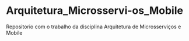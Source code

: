 # Arquitetura_Microsservi-os_Mobile
Repositorio com o trabalho da disciplina Arquitetura de Microsserviços e Mobile
